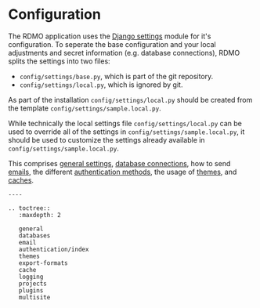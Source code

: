 # Configuration

The RDMO application uses the [Django settings](https://docs.djangoproject.com/en/1.10/topics/settings) module for it's configuration. To seperate the base configuration and your local adjustments and secret information (e.g. database connections), RDMO splits the settings into two files:

-	`config/settings/base.py`, which is part of the git repository.
-	`config/settings/local.py`, which is ignored by git.

As part of the installation `config/settings/local.py` should be created from the template `config/settings/sample.local.py`.

While technically the local settings file `config/settings/local.py` can be used to override all of the settings in `config/settings/sample.local.py`, it should be used to customize the settings already available in `config/settings/sample.local.py`.

This comprises [general settings](../configuration/general.html), [database connections](../configuration/databases.html), how to send [emails](../configuration/email.html), the different [authentication methods](../configuration/authentication/index.html), the usage of [themes](../configuration/themes.html), and [caches](../configuration/cache.html).

```eval_rst
----

.. toctree::
   :maxdepth: 2

   general
   databases
   email
   authentication/index
   themes
   export-formats
   cache
   logging
   projects
   plugins
   multisite
```
